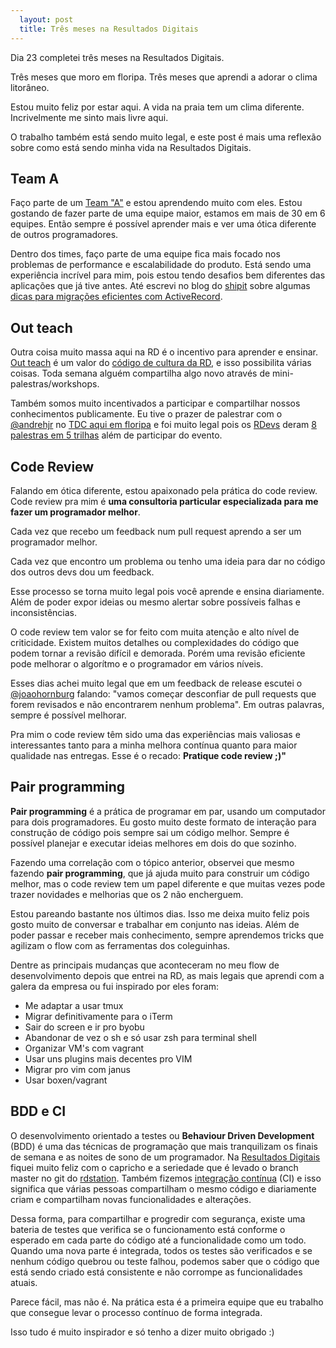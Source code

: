 ```yaml
---
  layout: post
  title: Três meses na Resultados Digitais
---
```


Dia 23 completei três meses na Resultados Digitais.

Três meses que moro em floripa. Três meses que aprendi a adorar o clima litorâneo.

Estou muito feliz por estar aqui. A vida na praia tem um clima diferente. Incrivelmente me sinto mais livre aqui.

O trabalho também está sendo muito legal, e este post é mais uma reflexão sobre como está sendo minha vida na Resultados Digitais.

## Team A

Faço parte de um [Team "A"](http://shipit.resultadosdigitais.com.br/time/) e estou aprendendo muito com eles. Estou gostando de fazer parte de uma equipe maior, estamos em mais de 30 em 6 equipes. Então sempre é possível aprender mais e ver uma ótica diferente de outros programadores.

Dentro dos times, faço parte de uma equipe fica mais focado nos problemas de performance e escalabilidade do produto. Está sendo uma experiência incrível para mim, pois estou tendo desafios bem diferentes das aplicações que já tive antes.  Até escrevi no blog do [shipit](http://shipit.resultadosdigitais.com.br) sobre algumas [dicas para migrações eficientes com ActiveRecord](http://shipit.resultadosdigitais.com.br/blog/dicas-para-migracoes-eficientes-com-active-record/).

## Out teach

Outra coisa muito massa aqui na RD é o incentivo para aprender e ensinar. [Out teach](http://www.slideshare.net/resultadosdigitais/culture-code-resultados-digitais/43) é um valor do [código de cultura da RD](http://resultadosdigitais.com.br/blog/culture-code-rd/), e isso possibilita várias coisas. Toda semana alguém compartilha algo novo através de mini-palestras/workshops.

Também somos muito incentivados a participar e compartilhar nossos conhecimentos publicamente. Eu tive o prazer de palestrar com o [@andrehjr](https://twitter.com/andrehjr) no [TDC aqui em floripa](http://www.thedevelopersconference.com.br/tdc/2015/florianopolis/trilha-cloud-computing) e foi muito legal pois os [RDevs](http://shipit.resultadosdigitais.com.br/time/) deram [8 palestras em 5 trilhas](http://shipit.resultadosdigitais.com.br/blog/resultados-digitais-no-tdc-floripa-2015/) além de participar do evento.


## Code Review

Falando em ótica diferente, estou apaixonado pela prática do code review. Code review pra mim é **uma consultoria particular especializada para me fazer um programador melhor**.

Cada vez que recebo um feedback num pull request aprendo a ser um programador melhor.

Cada vez que encontro um problema ou tenho uma ideia para dar no código dos outros devs dou um feedback.

Esse processo se torna muito legal pois você aprende e ensina diariamente. Além de poder expor ideias ou mesmo alertar sobre possíveis falhas e inconsistências.

O code review tem valor se for feito com muita atenção e alto nível de criticidade. Existem muitos detalhes ou complexidades do código que podem tornar a revisão difícil e demorada. Porém uma revisão eficiente pode melhorar o algorítmo e o programador em vários níveis.

Esses dias achei muito legal que em um feedback de release escutei o [@joaohornburg](https://twitter.com/joaohornburg) falando: "vamos começar desconfiar de pull requests que forem revisados e não encontrarem nenhum problema". Em outras palavras, sempre é possível melhorar.

Pra mim o code review têm sido uma das experiências mais valiosas e interessantes tanto para a minha melhora contínua quanto para maior qualidade nas entregas. Esse é o recado: **Pratique code review ;)"**

## __Pair programming__

__Pair programming__ é a prática de programar em par, usando um computador para dois programadores. Eu gosto muito deste formato de interação para construção de código pois sempre sai um código melhor. Sempre é possível planejar e executar ideias melhores em dois do que sozinho.

Fazendo uma correlação com o tópico anterior, observei que mesmo fazendo __pair programming__, que já ajuda muito para construir um código melhor, mas o code review tem um papel diferente e que muitas vezes pode trazer novidades e melhorias que os 2 não encherguem.

Estou pareando bastante nos últimos dias. Isso me deixa muito feliz pois gosto muito de conversar e trabalhar em conjunto nas ideias. Além de poder passar e receber mais conhecimento, sempre aprendemos tricks que agilizam o flow com as ferramentas dos coleguinhas.

Dentre as principais mudanças que aconteceram no meu flow de desenvolvimento depois que entrei na RD, as mais legais que aprendi com a galera da empresa ou fui inspirado por eles foram:

* Me adaptar a usar tmux
* Migrar definitivamente para o iTerm
* Sair do screen e ir pro byobu
* Abandonar de vez o sh e só usar zsh para terminal shell
* Organizar VM's com vagrant
* Usar uns plugins mais decentes pro VIM
* Migrar pro vim com janus
* Usar boxen/vagrant

## BDD e CI

O desenvolvimento orientado a testes ou __Behaviour Driven Development__ (BDD) é uma das técnicas de programação que mais tranquilizam os finais de semana e as noites de sono de um programador. Na [Resultados Digitais](http://resultadosdigitais.com.br) fiquei muito feliz com o capricho e a seriedade que é levado o branch master no git do [rdstation](http://rdstation.com.br). Também fizemos [integração contínua](http://en.wikipedia.org/wiki/Continuous_integration) (CI) e isso significa que várias pessoas compartilham o mesmo código e diariamente criam e compartilham novas funcionalidades e alterações.

Dessa forma, para compartilhar e progredir com segurança, existe uma bateria de testes que verifica se o funcionamento está conforme o esperado em cada parte do código até a funcionalidade como um todo. Quando uma nova parte é integrada, todos os testes são verificados e se nenhum código quebrou ou teste falhou, podemos saber que o código que está sendo criado está consistente e não corrompe as funcionalidades atuais.

Parece fácil, mas não é. Na prática esta é a primeira equipe que eu trabalho que consegue levar o processo contínuo de forma integrada.

Isso tudo é muito inspirador e só tenho a dizer muito obrigado :)
